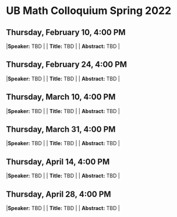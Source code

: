 # UB Math Colloquium Spring 2022


## Thursday, February 10, 4:00 PM

|**Speaker:** TBD |
| **Title:** TBD |
| **Abstract:** TBD |

## Thursday, February 24, 4:00 PM

|**Speaker:** TBD |
| **Title:** TBD |
| **Abstract:** TBD |

## Thursday, March 10, 4:00 PM

|**Speaker:** TBD |
| **Title:** TBD |
| **Abstract:** TBD |

## Thursday, March 31, 4:00 PM

|**Speaker:** TBD |
| **Title:** TBD |
| **Abstract:** TBD |

## Thursday, April 14, 4:00 PM

|**Speaker:** TBD |
| **Title:** TBD |
| **Abstract:** TBD |

## Thursday, April 28, 4:00 PM

|**Speaker:** TBD |
| **Title:** TBD |
| **Abstract:** TBD |
